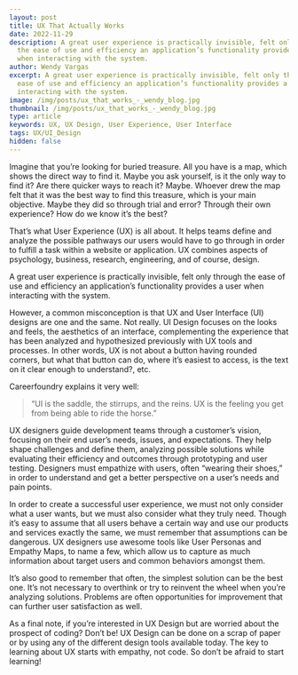 ```yaml
---
layout: post
title: UX That Actually Works
date: 2022-11-29
description: A great user experience is practically invisible, felt only through
  the ease of use and efficiency an application’s functionality provides a user
  when interacting with the system.
author: Wendy Vargas
excerpt: A great user experience is practically invisible, felt only through the
  ease of use and efficiency an application’s functionality provides a user when
  interacting with the system.
image: /img/posts/ux_that_works_-_wendy_blog.jpg
thumbnail: /img/posts/ux_that_works_-_wendy_blog.jpg
type: article
keywords: UX, UX Design, User Experience, User Interface
tags: UX/UI_Design
hidden: false
---
```

Imagine that you’re looking for buried treasure. All you have is a map, which shows the direct way to find it. Maybe you ask yourself, is it the only way to find it? Are there quicker ways to reach it? Maybe. Whoever drew the map felt that it was the best way to find this treasure, which is your main objective. Maybe they did so through trial and error? Through their own experience?  How do we know it’s the best?

That’s what User Experience (UX) is all about. It helps teams define and analyze the possible pathways our users would have to go through in order to fulfill a task within a website or application. UX combines aspects of psychology, business, research, engineering, and of course, design. 

A great user experience is practically invisible, felt only through the ease of use and efficiency an application’s functionality provides a user when interacting with the system.

However, a common misconception is that UX and User Interface (UI) designs are one and the same. Not really. UI Design focuses on the looks and feels, the aesthetics of an interface, complementing the experience that has been analyzed and hypothesized previously with UX tools and processes. In other words, UX is not about a button having rounded corners, but what that button can do, where it’s easiest to access, is the text on it clear enough to understand?, etc. 

Careerfoundry explains it very well: 

> “UI is the saddle, the stirrups, and the reins. UX is the feeling you get from being able to ride the horse.”

UX designers guide development teams through a customer’s vision, focusing on their end user’s needs, issues, and expectations. They help shape challenges and define them, analyzing possible solutions while evaluating their efficiency and outcomes through prototyping and user testing. Designers must empathize with users, often “wearing their shoes,” in order to understand and get a better perspective on a user’s needs and pain points. 

In order to create a successful user experience, we must not only consider what a user wants, but we must also consider what they truly need. Though it’s easy to assume that all users behave a certain way and use our products and services exactly the same, we must remember that assumptions can be dangerous. UX designers use awesome tools like User Personas and Empathy Maps, to name a few, which allow us to capture as much information about target users and common behaviors amongst them. 

It’s also good to remember that often, the simplest solution can be the best one. It’s not necessary to overthink or try to reinvent the wheel when you’re analyzing solutions. Problems are often opportunities for improvement that can further user satisfaction as well. 

As a final note, if you’re interested in UX Design but are worried about the prospect of coding? Don’t be! UX Design can be done on a scrap of paper or by using any of the different design tools available today. The key to learning about UX starts with empathy, not code. So don’t be afraid to start learning!